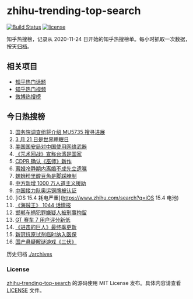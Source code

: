 # zhihu-trending-top-search

[![Build Status](https://github.com/justjavac/zhihu-trending-top-search/workflows/ci/badge.svg?branch=main)](https://github.com/justjavac/zhihu-trending-top-search/actions)
[![license](https://img.shields.io/github/license/justjavac/zhihu-trending-top-search)](https://github.com/justjavac/zhihu-trending-top-search/blob/main/LICENSE)

知乎热搜榜，记录从 2020-11-24 日开始的知乎热搜榜单。每小时抓取一次数据，按天[归档](./archives)。

## 相关项目

- [知乎热门话题](https://github.com/justjavac/zhihu-trending-hot-questions)
- [知乎热门视频](https://github.com/justjavac/zhihu-trending-hot-video)
- [微博热搜榜](https://github.com/justjavac/weibo-trending-hot-search)

## 今日热搜榜

<!-- BEGIN -->
<!-- 最后更新时间 Wed Mar 23 2022 04:10:29 GMT+0800 (China Standard Time) -->

1. [国务院调查组将介绍 MU5735 搜寻进展](https://www.zhihu.com/search?q=MU5735)
1. [3 月 21 日是世界睡眠日](https://www.zhihu.com/search?q=世界睡眠日)
1. [美国国安局对中国使用网络武器](https://www.zhihu.com/search?q=美国国安局)
1. [《咒术回战》宣称台湾是国家](https://www.zhihu.com/search?q=咒术回战)
1. [CDPR 确认《巫师》新作](https://www.zhihu.com/search?q=巫师3)
1. [离婚冷静期内离婚不成先立遗嘱](https://www.zhihu.com/search?q=离婚冷静期遗嘱)
1. [螺蛳粉里酸豆角是脚踩腌制](https://www.zhihu.com/search?q=酸豆角)
1. [中方新增 1000 万人道主义援助](https://www.zhihu.com/search?q=人道主义援助)
1. [中国接力队奥运铜牌被认证](https://www.zhihu.com/search?q=中国接力队)
1. [iOS 15.4 耗电严重](https://www.zhihu.com/search?q=iOS 15.4 电池)
1. [《海贼王》 1044 话情报](https://www.zhihu.com/search?q=海贼王1044)
1. [邯郸车祸犯罪嫌疑人被刑事拘留](https://www.zhihu.com/search?q=邯郸车祸)
1. [GT 赛车 7 用户评分新低](https://www.zhihu.com/search?q=GT赛车7)
1. [《进击的巨人》最终季更新](https://www.zhihu.com/search?q=进击的巨人)
1. [新冠抗原试剂临时纳入医保](https://www.zhihu.com/search?q=新冠抗原试剂)
1. [国产悬疑解谜游戏《三伏》](https://www.zhihu.com/search?q=三伏)

<!-- END -->

历史归档 [./archives](./archives)

### License

[zhihu-trending-top-search](https://github.com/justjavac/zhihu-trending-top-search)
的源码使用 MIT License 发布。具体内容请查看 [LICENSE](./LICENSE) 文件。
